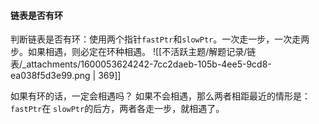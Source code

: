 
#### 链表是否有环
判断链表是否有环：使用两个指针`fastPtr`和`slowPtr`。一次走一步，一次走两步。如果相遇，则必定在环种相遇。
![[不活跃主题/解题记录/链表/_attachments/1600053624242-7cc2daeb-105b-4ee5-9cd8-ea038f5d3e99.png | 369]]

如果有环的话，一定会相遇吗？
如果不会相遇，那么两者相距最近的情形是：`fastPtr`在 `slowPtr`的后方，两者各走一步，就相遇了。
